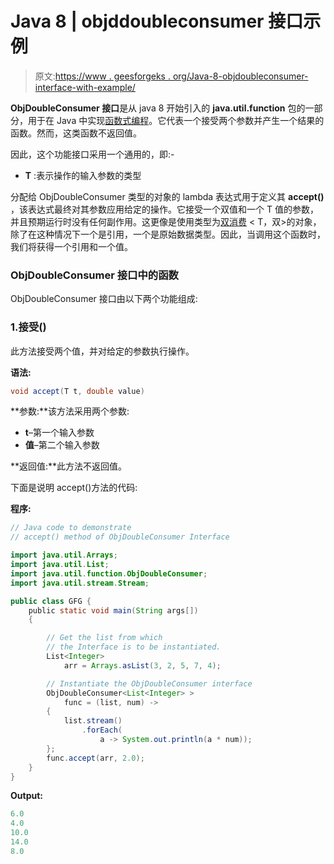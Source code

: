 # Java 8 | objddoubleconsumer 接口示例

> 原文:[https://www . geesforgeks . org/Java-8-objdoubleconsumer-interface-with-example/](https://www.geeksforgeeks.org/java-8-objdoubleconsumer-interface-with-example/)

**ObjDoubleConsumer 接口**是从 java 8 开始引入的 **java.util.function** 包的一部分，用于在 Java 中实现[函数式编程](https://www.geeksforgeeks.org/functional-programming-paradigm/)。它代表一个接受两个参数并产生一个结果的函数。然而，这类函数不返回值。

因此，这个功能接口采用一个通用的，即:-

*   **T** :表示操作的输入参数的类型

分配给 ObjDoubleConsumer 类型的对象的 lambda 表达式用于定义其 **accept()** ，该表达式最终对其参数应用给定的操作。它接受一个双值和一个 T 值的参数，并且预期运行时没有任何副作用。这更像是使用类型为[双消费](https://www.geeksforgeeks.org/java-8-biconsumer-interface-in-java-with-examples/) < T，双>的对象，除了在这种情况下一个是引用，一个是原始数据类型。因此，当调用这个函数时，我们将获得一个引用和一个值。

### ObjDoubleConsumer 接口中的函数

ObjDoubleConsumer 接口由以下两个功能组成:

### 1.接受()

此方法接受两个值，并对给定的参数执行操作。

**语法:**

```java
void accept(T t, double value)
```

**参数:**该方法采用两个参数:

*   **t**–第一个输入参数
*   **值**–第二个输入参数

**返回值:**此方法不返回值。

下面是说明 accept()方法的代码:

**程序:**

```java
// Java code to demonstrate
// accept() method of ObjDoubleConsumer Interface

import java.util.Arrays;
import java.util.List;
import java.util.function.ObjDoubleConsumer;
import java.util.stream.Stream;

public class GFG {
    public static void main(String args[])
    {

        // Get the list from which
        // the Interface is to be instantiated.
        List<Integer>
            arr = Arrays.asList(3, 2, 5, 7, 4);

        // Instantiate the ObjDoubleConsumer interface
        ObjDoubleConsumer<List<Integer> >
            func = (list, num) ->
        {
            list.stream()
                .forEach(
                    a -> System.out.println(a * num));
        };
        func.accept(arr, 2.0);
    }
}
```

**Output:**

```java
6.0
4.0
10.0
14.0
8.0

```
